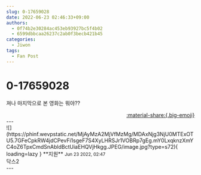 ```yaml
---
slug: 0-17659028
date: 2022-06-23 02:46:33+09:00
authors:
  - 0f74b2e30284ac453eb93927bc5f4b02
  - 6599dbbcaa26237c2ab0f3becb421b45
categories:
  - Jiwon
tags:
  - Fan Post
---
```


# 0-17659028

<div class="post-container" markdown="1">
<div class="content-container md-sidebar__scrollwrap" markdown="1">

져나 마지막으로 본 영화는 뭐야??

</div>
</div>

<div style="text-align: right;" markdown="1">
<a href="https://weverse.io/fromis9/fanpost/0-17659028" style="text-align: right;">:material-share:{.big-emoji}</a>
</div>
---

<div class="comments-container md-sidebar__scrollwrap" markdown="1">
<div class="comment" markdown="1">
<div class='id-container' markdown="1">
![](https://phinf.wevpstatic.net/MjAyMzA2MjVfMzMg/MDAxNjg3NjU0MTExOTU5.7GFeCpkRW4jdCPevFi1sgeF7S4XyLHRSJr1VOBRp7gEg.mY0LxqknzXmYC4oZ6TpxCmdSnAbldBctUiaEHQVjHkgg.JPEG/image.jpg?type=s72){ loading=lazy }
**<span class="artist">지원</span>** <small>Jun 23 2022, 02:47</small><br>
</div>
<div class='comment-body' markdown="1">
닥스2
</div>
</div>
</div>
---
